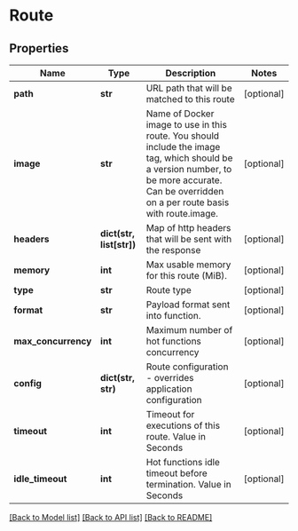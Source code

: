 # Route

## Properties
Name | Type | Description | Notes
------------ | ------------- | ------------- | -------------
**path** | **str** | URL path that will be matched to this route | [optional] 
**image** | **str** | Name of Docker image to use in this route. You should include the image tag, which should be a version number, to be more accurate. Can be overridden on a per route basis with route.image. | [optional] 
**headers** | **dict(str, list[str])** | Map of http headers that will be sent with the response | [optional] 
**memory** | **int** | Max usable memory for this route (MiB). | [optional] 
**type** | **str** | Route type | [optional] 
**format** | **str** | Payload format sent into function. | [optional] 
**max_concurrency** | **int** | Maximum number of hot functions concurrency | [optional] 
**config** | **dict(str, str)** | Route configuration - overrides application configuration | [optional] 
**timeout** | **int** | Timeout for executions of this route. Value in Seconds | [optional] 
**idle_timeout** | **int** | Hot functions idle timeout before termination. Value in Seconds | [optional] 

[[Back to Model list]](../README.md#documentation-for-models) [[Back to API list]](../README.md#documentation-for-api-endpoints) [[Back to README]](../README.md)


